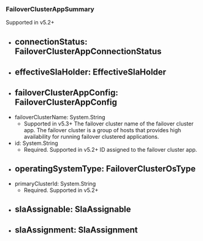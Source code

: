 ### FailoverClusterAppSummary
Supported in v5.2+

- connectionStatus: FailoverClusterAppConnectionStatus
  - 
- effectiveSlaHolder: EffectiveSlaHolder
  - 
- failoverClusterAppConfig: FailoverClusterAppConfig
  - 
- failoverClusterName: System.String
  - Supported in v5.3+
  The failover cluster name of the failover cluster app. The failover cluster is a group of hosts that provides high availability for running failover clustered applications.
- id: System.String
  - Required. Supported in v5.2+
  ID assigned to the failover cluster app.
- operatingSystemType: FailoverClusterOsType
  - 
- primaryClusterId: System.String
  - Required. Supported in v5.2+
- slaAssignable: SlaAssignable
  - 
- slaAssignment: SlaAssignment
  - 
